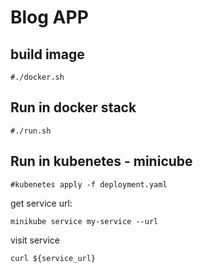 # Blog APP

## build image
```
#./docker.sh
```
## Run in docker stack 
```
#./run.sh
```
## Run in kubenetes - minicube
```
#kubenetes apply -f deployment.yaml
```
get service url:
```
minikube service my-service --url
```
visit service
```
curl ${service_url}
```